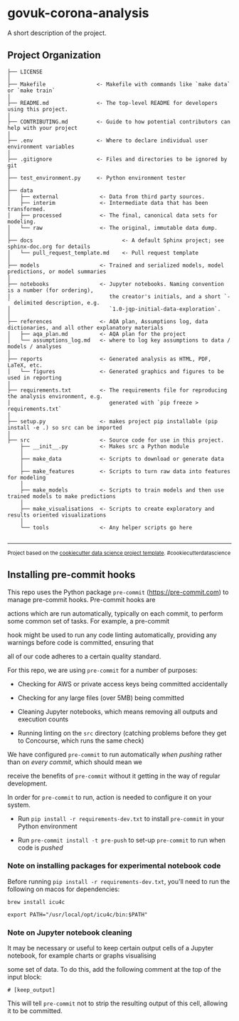 govuk-corona-analysis
==============================

A short description of the project.

Project Organization
------------

    ├── LICENSE
    │
    ├── Makefile                <- Makefile with commands like `make data` or `make train`
    │
    ├── README.md               <- The top-level README for developers using this project.
    │
    ├── CONTRIBUTING.md         <- Guide to how potential contributors can help with your project
    │
    ├── .env                    <- Where to declare individual user environment variables
    │
    ├── .gitignore              <- Files and directories to be ignored by git
    │
    ├── test_environment.py     <- Python environment tester   
    │
    ├── data
    │   ├── external             <- Data from third party sources.
    │   ├── interim              <- Intermediate data that has been transformed.
    │   ├── processed            <- The final, canonical data sets for modeling.
    │   └── raw                  <- The original, immutable data dump.
    │
    ├── docs                            <- A default Sphinx project; see sphinx-doc.org for details
    │   └── pull_request_template.md    <- Pull request template
    │
    ├── models                   <- Trained and serialized models, model predictions, or model summaries
    │
    ├── notebooks                <- Jupyter notebooks. Naming convention is a number (for ordering),
    │                               the creator's initials, and a short `-` delimited description, e.g.
    │                               `1.0-jqp-initial-data-exploration`.
    │
    ├── references               <- AQA plan, Assumptions log, data dictionaries, and all other explanatory materials
    │   ├── aqa_plan.md          <- AQA plan for the project
    │   └── assumptions_log.md   <- where to log key assumptions to data / models / analyses
    │
    ├── reports                  <- Generated analysis as HTML, PDF, LaTeX, etc.
    │   └── figures              <- Generated graphics and figures to be used in reporting
    │
    ├── requirements.txt         <- The requirements file for reproducing the analysis environment, e.g.
    │                               generated with `pip freeze > requirements.txt`
    │
    ├── setup.py                 <- makes project pip installable (pip install -e .) so src can be imported
    │
    ├── src                      <- Source code for use in this project.
        ├── __init__.py          <- Makes src a Python module
        │
        ├── make_data            <- Scripts to download or generate data
        │
        ├── make_features        <- Scripts to turn raw data into features for modeling
        │
        ├── make_models          <- Scripts to train models and then use trained models to make predictions
        │
        ├── make_visualisations  <- Scripts to create exploratory and results oriented visualizations
        │
        └── tools                <- Any helper scripts go here
           
     
   

--------

<p><small>Project based on the <a target="_blank" href="https://drivendata.github.io/cookiecutter-data-science/">cookiecutter data science project template</a>. #cookiecutterdatascience</small></p>



##  Installing pre-commit hooks

  

This repo uses the Python package `pre-commit` (https://pre-commit.com) to manage pre-commit hooks. Pre-commit hooks are

actions which are run automatically, typically on each commit, to perform some common set of tasks. For example, a pre-commit

hook might be used to run any code linting automatically, providing any warnings before code is committed, ensuring that

all of our code adheres to a certain quality standard.

  

For this repo, we are using `pre-commit` for a number of purposes:

- Checking for AWS or private access keys being committed accidentally

- Checking for any large files (over 5MB) being committed

- Cleaning Jupyter notebooks, which means removing all outputs and execution counts

- Running linting on the `src` directory (catching problems before they get to Concourse, which runs the same check)

  

We have configured `pre-commit` to run automatically _when pushing_ rather than on _every commit_, which should mean we

receive the benefits of `pre-commit` without it getting in the way of regular development.

  

In order for `pre-commit` to run, action is needed to configure it on your system.

  

- Run `pip install -r requirements-dev.txt` to install `pre-commit` in your Python environment

- Run `pre-commit install -t pre-push` to set-up `pre-commit` to run when code is _pushed_

###  Note on installing packages for experimental notebook code

Before running `pip install -r requirements-dev.txt`, you'll need to run the following on macos for dependencies:

`brew install icu4c`

`export PATH="/usr/local/opt/icu4c/bin:$PATH"`

###  Note on Jupyter notebook cleaning

  

It may be necessary or useful to keep certain output cells of a Jupyter notebook, for example charts or graphs visualising

some set of data. To do this, add the following comment at the top of the input block:

  

`# [keep_output]`

  

This will tell `pre-commit` not to strip the resulting output of this cell, allowing it to be committed.
